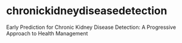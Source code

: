 # chronickidneydiseasedetection
Early Prediction for Chronic Kidney Disease Detection: A Progressive Approach to Health Management
